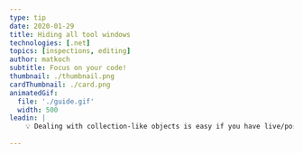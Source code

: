 ```yaml
---
type: tip
date: 2020-01-29
title: Hiding all tool windows
technologies: [.net]
topics: [inspections, editing]
author: matkoch
subtitle: Focus on your code!
thumbnail: ./thumbnail.png
cardThumbnail: ./card.png
animatedGif:
  file: './guide.gif'
  width: 500
leadin: |
    💡 Dealing with collection-like objects is easy if you have live/postfix #templates at your finger tips. Which one is your favorite? ⭐️
    
---
```

